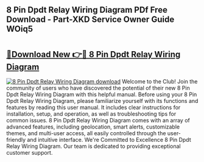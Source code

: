 ## 8 Pin Dpdt Relay Wiring Diagram PDf Free Download - Part-XKD Service Owner Guide WOiq5

# <h2><a href="http://dfnbyz3.blite.top/?on=8+Pin+Dpdt+Relay+Wiring+Diagram">🔗Download New 👉🔴 8 Pin Dpdt Relay Wiring Diagram</a></h2>

[![8 Pin Dpdt Relay Wiring Diagram download](https://i.imgur.com/lujVjoI.png)](http://dfnbyz3.blite.top/?on=8+Pin+Dpdt+Relay+Wiring+Diagram)
Welcome to the Club! Join the community of users who have discovered the potential of their new 8 Pin Dpdt Relay Wiring Diagram with this helpful manual. Before using your 8 Pin Dpdt Relay Wiring Diagram, please familiarize yourself with its functions and features by reading this user manual. It includes clear instructions for installation, setup, and operation, as well as troubleshooting tips for common issues. 8 Pin Dpdt Relay Wiring Diagram comes with an array of advanced features, including geolocation, smart alerts, customizable themes, and multi-user access, all easily controlled through the user-friendly and intuitive interface. We're Committed to Excellence 8 Pin Dpdt Relay Wiring Diagram. Our team is dedicated to providing exceptional customer support.
